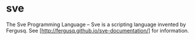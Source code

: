 sve
===

The Sve Programming Language – Sve is a scripting language invented by Fergusq. See [http://fergusq.github.io/sve-documentation/] for information.
